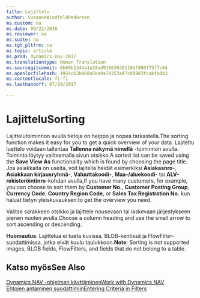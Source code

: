 ```yaml
---
title: Lajittelu
author: SusanneWindfeldPedersen
ms.custom: na
ms.date: 09/22/2016
ms.reviewer: na
ms.suite: na
ms.tgt_pltfrm: na
ms.topic: article
ms.prod: dynamics-nav-2017
ms.translationtype: Human Translation
ms.sourcegitcommit: 6b60b1344a1e18ad91863046110df880f75f7c04
ms.openlocfilehash: 4954c63b068a5ba9a74253a47c80983fcabfa0b3
ms.contentlocale: fi-fi
ms.lasthandoff: 07/19/2017

---
```

    
# <a name="sorting"></a><span data-ttu-id="2324a-102">Lajittelu</span><span class="sxs-lookup"><span data-stu-id="2324a-102">Sorting</span></span>
<span data-ttu-id="2324a-103">Lajittelutoiminnon avulla tietoja on helppo ja nopea tarkastella.</span><span class="sxs-lookup"><span data-stu-id="2324a-103">The sorting function makes it easy for you to get a quick overview of your data.</span></span> <span data-ttu-id="2324a-104">Lajiteltu luettelo voidaan tallentaa **Tallenna näkymä nimellä** -toiminnon avulla. Toiminto löytyy valitsemalla sivun otsikko.</span><span class="sxs-lookup"><span data-stu-id="2324a-104">A sorted list can be saved using the **Save View As** functionality which is found by choosing the page title.</span></span> <span data-ttu-id="2324a-105">Jos asiakkaita on useita, voit lajitella heidät esimerkiksi **Asiakasnro**-, **Asiakkaan kirjausryhmä**-, **Valuuttakoodi**-, **Maa-/aluekoodi**- tai **ALV-rekisteröintinro**-kohdan avulla,</span><span class="sxs-lookup"><span data-stu-id="2324a-105">If you have many customers, for example, you can choose to sort them by **Customer No.**, **Customer Posting Group**, **Currency Code**, **Country Region Code**, or **Sales Tax Registration No.**</span></span> <span data-ttu-id="2324a-106">kun haluat tietyn yleiskuvauksen.</span><span class="sxs-lookup"><span data-stu-id="2324a-106">to get the overview you need.</span></span>

<span data-ttu-id="2324a-107">Valitse sarakkeen otsikko ja lajittele nousevaan tai laskevaan järjestykseen pienen nuolen avulla.</span><span class="sxs-lookup"><span data-stu-id="2324a-107">Choose a column heading and use the small arrow to sort ascending or descending.</span></span>  

<span data-ttu-id="2324a-108">**Huomautus**: Lajittelua ei tueta kuvissa, BLOB-kentissä ja FlowFilter-suodattimissa, jotka eivät kuulu taulukkoon.</span><span class="sxs-lookup"><span data-stu-id="2324a-108">**Note**: Sorting is not supported images, BLOB fields, FlowFilters, and fields that do not belong to a table.</span></span>

## <a name="see-also"></a><span data-ttu-id="2324a-109">Katso myös</span><span class="sxs-lookup"><span data-stu-id="2324a-109">See Also</span></span>
[<span data-ttu-id="2324a-110">Dynamics NAV -ohjelman käyttäminen</span><span class="sxs-lookup"><span data-stu-id="2324a-110">Work with Dynamics NAV</span></span>](ui-work-product.md)  
[<span data-ttu-id="2324a-111">Ehtojen antaminen suodattimiin</span><span class="sxs-lookup"><span data-stu-id="2324a-111">Entering Criteria in Filters</span></span>](ui-enter-criteria-filters.md)


